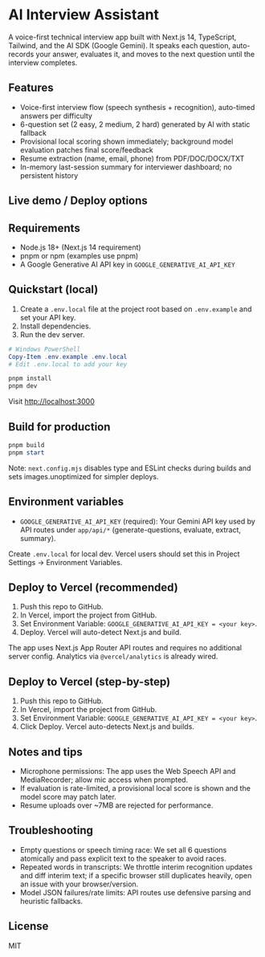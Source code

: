 # AI Interview Assistant

A voice-first technical interview app built with Next.js 14, TypeScript, Tailwind, and the AI SDK (Google Gemini). It speaks each question, auto-records your answer, evaluates it, and moves to the next question until the interview completes.

## Features

- Voice-first interview flow (speech synthesis + recognition), auto-timed answers per difficulty
- 6-question set (2 easy, 2 medium, 2 hard) generated by AI with static fallback
- Provisional local scoring shown immediately; background model evaluation patches final score/feedback
- Resume extraction (name, email, phone) from PDF/DOC/DOCX/TXT
- In-memory last-session summary for interviewer dashboard; no persistent history

## Live demo / Deploy options


## Requirements

- Node.js 18+ (Next.js 14 requirement)
- pnpm or npm (examples use pnpm)
- A Google Generative AI API key in `GOOGLE_GENERATIVE_AI_API_KEY`

## Quickstart (local)

1. Create a `.env.local` file at the project root based on `.env.example` and set your API key.
2. Install dependencies.
3. Run the dev server.

```powershell
# Windows PowerShell
Copy-Item .env.example .env.local
# Edit .env.local to add your key

pnpm install
pnpm dev
```

Visit <http://localhost:3000>

## Build for production

```powershell
pnpm build
pnpm start
```

Note: `next.config.mjs` disables type and ESLint checks during builds and sets images.unoptimized for simpler deploys.

## Environment variables

- `GOOGLE_GENERATIVE_AI_API_KEY` (required): Your Gemini API key used by API routes under `app/api/*` (generate-questions, evaluate, extract, summary).

Create `.env.local` for local dev. Vercel users should set this in Project Settings → Environment Variables.

## Deploy to Vercel (recommended)

1. Push this repo to GitHub.
2. In Vercel, import the project from GitHub.
3. Set Environment Variable: `GOOGLE_GENERATIVE_AI_API_KEY = <your key>`.
4. Deploy. Vercel will auto-detect Next.js and build.

The app uses Next.js App Router API routes and requires no additional server config. Analytics via `@vercel/analytics` is already wired.

## Deploy to Vercel (step-by-step)

1. Push this repo to GitHub.
2. In Vercel, import the project from GitHub.
3. Set Environment Variable: `GOOGLE_GENERATIVE_AI_API_KEY = <your key>`.
4. Click Deploy. Vercel auto-detects Next.js and builds.

## Notes and tips

- Microphone permissions: The app uses the Web Speech API and MediaRecorder; allow mic access when prompted.
- If evaluation is rate-limited, a provisional local score is shown and the model score may patch later.
- Resume uploads over ~7MB are rejected for performance.

## Troubleshooting

- Empty questions or speech timing race: We set all 6 questions atomically and pass explicit text to the speaker to avoid races.
- Repeated words in transcripts: We throttle interim recognition updates and diff interim text; if a specific browser still duplicates heavily, open an issue with your browser/version.
- Model JSON failures/rate limits: API routes use defensive parsing and heuristic fallbacks.

## License

MIT
